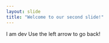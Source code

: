 ```yaml
---
layout: slide
title: "Welcome to our second slide!"
---
```

I am dev
Use the left arrow to go back!
